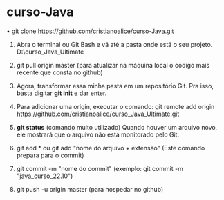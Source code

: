 ﻿
# curso-Java

• git clone https://github.com/cristianoalice/curso-Java.git


1) Abra o terminal ou Git Bash e vá até a pasta onde está o seu projeto.
D:\curso_Java_Ultimate

2)  git pull origin master (para atualizar na máquina local o código mais recente que consta no github)

3) Agora, transformar essa minha pasta em um repositório Git.
Pra isso, basta digitar **git init** e dar enter.

4) Para adicionar uma origin, executar o comando:
git remote add origin https://github.com/cristianoalice/curso_Java_Ultimate.git

5) **git status** (comando muito utilizado)
Quando houver um arquivo novo, ele mostrará que o arquivo não está monitorado pelo Git.

6) git add *  ou git add "nome do arquivo + extensão"
(Este comando prepara para o commit)

7)  git commit -m "nome do commit"
(exemplo: git commit -m "java_curso_22.10")

8) git push -u origin master (para hospedar no github)
